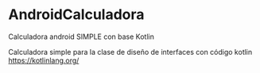 # AndroidCalculadora
Calculadora android SIMPLE con base Kotlin

Calculadora simple para la clase de diseño de interfaces con código kotlin
https://kotlinlang.org/
